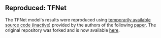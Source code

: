 ## Reproduced: TFNet

The TFNet model's results were reproduced using
[temporarily available source code (inactive)](https://github.com/WangHelin1997/TFNet-for-Environmental-Sound-Classification)
provided by the authors of the following [paper](https://arxiv.org/abs/1912.06808).
The original repository was forked and is now available [here](https://github.com/AndreyGuzhov/TFNet-for-Environmental-Sound-Classification).
